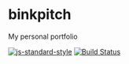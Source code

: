 # binkpitch
My personal portfolio

[![js-standard-style](https://img.shields.io/badge/code%20style-standard-brightgreen.svg)](http://standardjs.com)
[![Build Status](https://travis-ci.org/binkpitch/binkpitch.svg?branch=master)](https://travis-ci.org/binkpitch/binkpitch)
